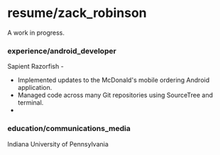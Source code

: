 # resume/zack_robinson

A work in progress.

### experience/android_developer
Sapient Razorfish - 
* Implemented updates to the McDonald's mobile ordering Android application.
* Managed code across many Git repositories using SourceTree and terminal.
* 

### education/communications_media
Indiana University of Pennsylvania
